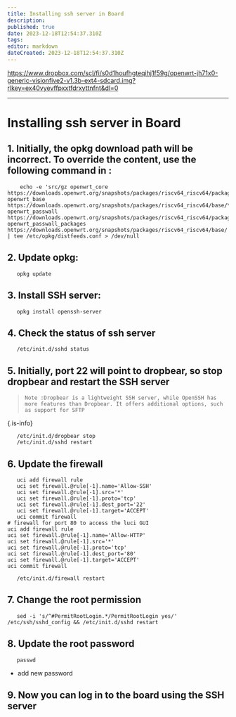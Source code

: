 ```yaml
---
title: Installing ssh server in Board 
description: 
published: true
date: 2023-12-18T12:54:37.310Z
tags: 
editor: markdown
dateCreated: 2023-12-18T12:54:37.310Z
---
```


https://www.dropbox.com/scl/fi/s0d1houfhgteqihj1f59g/openwrt-jh71x0-generic-visionfive2-v1.3b-ext4-sdcard.img?rlkey=ex40vyevffpxxtfdrxyttnfnt&dl=0


----------
# Installing ssh server in Board 
## 1. Initially, the opkg download path will be incorrect. To override the content, use the following command in :

        echo -e 'src/gz openwrt_core https://downloads.openwrt.org/snapshots/packages/riscv64_riscv64/packages/\nsrc/gz openwrt_base https://downloads.openwrt.org/snapshots/packages/riscv64_riscv64/base/\nsrc/gz openwrt_passwall https://downloads.openwrt.org/snapshots/packages/riscv64_riscv64/packages/\nsrc/gz openwrt_passwall_packages https://downloads.openwrt.org/snapshots/packages/riscv64_riscv64/base/' | tee /etc/opkg/distfeeds.conf > /dev/null
## 2. Update opkg:

       opkg update
## 3. Install SSH server:

       opkg install openssh-server
## 4. Check the status of ssh server

       /etc/init.d/sshd status
## 5. Initially, port 22 will point to dropbear, so stop dropbear and restart the SSH server
>     Note :Dropbear is a lightweight SSH server, while OpenSSH has more features than Dropbear. It offers additional options, such as support for SFTP
{.is-info}


       /etc/init.d/dropbear stop
       /etc/init.d/sshd restart
## 6. Update the firewall

       uci add firewall rule
       uci set firewall.@rule[-1].name='Allow-SSH'
       uci set firewall.@rule[-1].src='*'
       uci set firewall.@rule[-1].proto='tcp'
       uci set firewall.@rule[-1].dest_port='22'
       uci set firewall.@rule[-1].target='ACCEPT'
       uci commit firewall
    # firewall for port 80 to access the luci GUI 
    uci add firewall rule
    uci set firewall.@rule[-1].name='Allow-HTTP'
    uci set firewall.@rule[-1].src='*'
    uci set firewall.@rule[-1].proto='tcp'
    uci set firewall.@rule[-1].dest_port='80'
    uci set firewall.@rule[-1].target='ACCEPT'
    uci commit firewall

       /etc/init.d/firewall restart
## 7. Change the root permission

       sed -i 's/^#PermitRootLogin.*/PermitRootLogin yes/' /etc/ssh/sshd_config && /etc/init.d/sshd restart
## 8. Update the root password

       passwd 
- add new password
## 9. Now you can log in to the board using the SSH server
